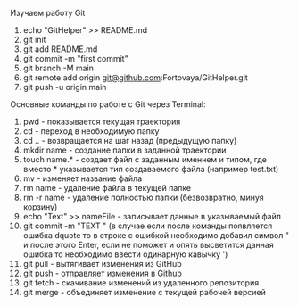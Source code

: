 Изучаем работу Git

1. echo "GitHelper" >> README.md
2.  git init
3.  git add README.md
4.  git commit -m "first commit"
5.  git branch -M main
6.  git remote add origin git@github.com:Fortovaya/GitHelper.git
7.  git push -u origin main

Основные команды по работе с Git через Terminal:

1. pwd - показывается текущая траектория
2. cd - переход в необходимую папку
3. cd .. - возвращается на шаг назад (предыдущую папку)
4. mkdir name - создание папки в заданной траектории
5. touch name.* - создает файл с заданным именнем и типом, где вместо * указывается тип создаваемого файла (например test.txt)
6. mv - изменяет название файла
7. rm name - удаление файла в текущей папке
8. rm -r name - удаление полностью папки (безвозвратно, минуя корзину)
9. echo "Text" >> nameFile - записывает данные в указываемый файл
10. git commit -m "TEXT " (в случае если после команды появляется ошибка dquote то в строке с ошибкой необходимо добавил символ " и после этого Enter, если не поможет и опять высветится данная ошибка то необходимо ввести одинарную кавычку ')
11. git pull - вытягивает изменения из GitHub
12. git push - отправляет изменения в Github
13. git fetch - скачивание изменений из удаленного репозитория
14. git merge - объединяет изменение с текущей рабочей версией

